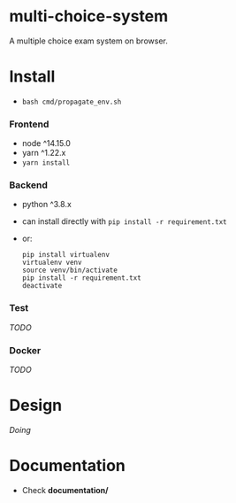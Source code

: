 # multi-choice-system

A multiple choice exam system on browser.

# Install

* `bash cmd/propagate_env.sh`

### Frontend

* node ^14.15.0
* yarn ^1.22.x
* `yarn install`

### Backend

* python ^3.8.x
* can install directly with `pip install -r requirement.txt`
* or:

  ```
  pip install virtualenv
  virtualenv venv
  source venv/bin/activate
  pip install -r requirement.txt
  deactivate
  ```

### Test

_TODO_

### Docker

_TODO_

# Design

_Doing_

# Documentation

* Check __documentation/__
